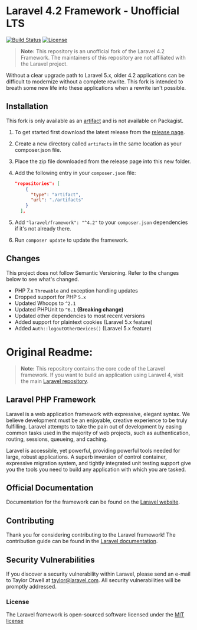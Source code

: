 Laravel 4.2 Framework - Unofficial LTS
===

[![Build Status](https://travis-ci.org/NeverBounce/framework.svg?branch=4.2)](https://travis-ci.org/NeverBounce/framework)
[![License](https://poser.pugx.org/laravel/framework/license.svg)](https://packagist.org/packages/laravel/framework)

> **Note:** This repository is an unofficial fork of the Laravel 4.2 Framework. The maintainers of this repository are not affiliated with the Laravel project.

Without a clear upgrade path to Laravel 5.x, older 4.2 applications can be difficult to modernize without a complete rewrite. This fork is intended to breath some new life into these applications when a rewrite isn't possible.

## Installation

This fork is only available as an [artifact](https://getcomposer.org/doc/05-repositories.md#artifact) and is not available on Packagist.

1. To get started first download the latest release from the [release page](https://github.com/NeverBounce/framework/releases). 
2. Create a new directory called `artifacts` in the same location as your composer.json file. 
3. Place the zip file downloaded from the release page into this new folder.
4. Add the following entry in your `composer.json` file:

    ```json
    "repositories": [
        {
          "type": "artifact",
          "url": "./artifacts"
        }
      ],
    ```
 
5. Add `"laravel/framework": "^4.2"` to your `composer.json` dependencies if it's not already there. 
6. Run `composer update` to update the framework.

## Changes

This project does not follow Semantic Versioning. Refer to the changes below to see what's changed.

- PHP 7.x `Throwable` and exception handling updates
- Dropped support for PHP `5.x`
- Updated Whoops to `^2.1`
- Updated PHPUnit to `^6.1` **(Breaking change)**
- Updated other dependencies to most recent versions
- Added support for plaintext cookies (Laravel 5.x feature)
- Added `Auth::logoutOtherDevices()` (Laravel 5.x feature)

Original Readme:
===

> **Note:** This repository contains the core code of the Laravel framework. If you want to build an application using Laravel 4, visit the main [Laravel repository](https://github.com/laravel/laravel).

## Laravel PHP Framework

Laravel is a web application framework with expressive, elegant syntax. We believe development must be an enjoyable, creative experience to be truly fulfilling. Laravel attempts to take the pain out of development by easing common tasks used in the majority of web projects, such as authentication, routing, sessions, queueing, and caching.

Laravel is accessible, yet powerful, providing powerful tools needed for large, robust applications. A superb inversion of control container, expressive migration system, and tightly integrated unit testing support give you the tools you need to build any application with which you are tasked.

## Official Documentation

Documentation for the framework can be found on the [Laravel website](http://laravel.com/docs).

## Contributing

Thank you for considering contributing to the Laravel framework! The contribution guide can be found in the [Laravel documentation](http://laravel.com/docs/contributions).

## Security Vulnerabilities

If you discover a security vulnerability within Laravel, please send an e-mail to Taylor Otwell at taylor@laravel.com. All security vulnerabilities will be promptly addressed.

### License

The Laravel framework is open-sourced software licensed under the [MIT license](http://opensource.org/licenses/MIT)
